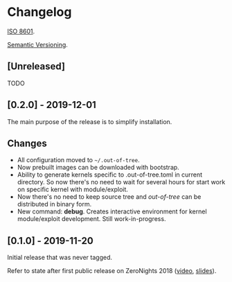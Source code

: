 # Changelog

[ISO 8601](https://xkcd.com/1179/).

[Semantic Versioning](https://semver.org/spec/v2.0.0.html).

## [Unreleased]

TODO

## [0.2.0] - 2019-12-01

The main purpose of the release is to simplify installation.

## Changes
- All configuration moved to `~/.out-of-tree`.
- Now prebuilt images can be downloaded with bootstrap.
- Ability to generate kernels specific to .out-of-tree.toml in current
  directory. So now there's no need to wait for several hours for
  start work on specific kernel with module/exploit.
- Now there's no need to keep source tree and _out-of-tree_ can be
  distributed in binary form.
- New command: **debug**. Creates interactive environment for kernel
  module/exploit development. Still work-in-progress.

## [0.1.0] - 2019-11-20

Initial release that was never tagged.

Refer to state after first public release on ZeroNights 2018
([video](https://youtu.be/2tL7bbCdIio),
[slides](https://2018.zeronights.ru/wp-content/uploads/materials/07-Ways-to-automate-testing-Linux-kernel-exploits.pdf)).

